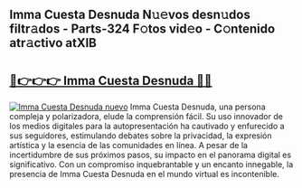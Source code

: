 ## Imma Cuesta Desnuda N𝚞𝚎vos desn𝚞dos filtr𝚊dos - Parts-324 F𝚘tos vid𝚎o - C𝚘ntenido atr𝚊ctivo atXlB

# <h2><a href="http://mbbqe5j.tromn.icu/?c=Imma+Cuesta+Desnuda">🔗👉👉👉 Imma Cuesta Desnuda 🔗🔗</a></h2>

[![Imma Cuesta Desnuda nuevo](https://i.imgur.com/pEAQMta.gif)](http://mbbqe5j.tromn.icu/?c=Imma+Cuesta+Desnuda)
Imma Cuesta Desnuda, una persona compleja y polarizadora, elude la comprensión fácil. Su uso innovador de los medios digitales para la autopresentación ha cautivado y enfurecido a sus seguidores, estimulando debates sobre la privacidad, la expresión artística y la esencia de las comunidades en línea. A pesar de la incertidumbre de sus próximos pasos, su impacto en el panorama digital es significativo. Con un compromiso inquebrantable y un encanto innegable, la presencia de Imma Cuesta Desnuda en el mundo virtual es incontenible.
